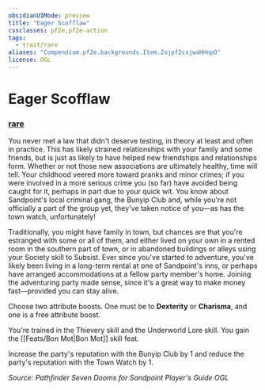 ```yaml
---
obsidianUIMode: preview
title: "Eager Scofflaw"
cssclasses: pf2e,pf2e-action
tags:
  - trait/rare
aliases: "Compendium.pf2e.backgrounds.Item.Zujpf2cxjwaHHnpO"
license: OGL
---
```

# Eager Scofflaw

### [rare](rare "Rare Rarity Trait")






You never met a law that didn't deserve testing, in theory at least and often in practice. This has likely strained relationships with your family and some friends, but is just as likely to have helped new friendships and relationships form. Whether or not those new associations are ultimately healthy, time will tell. Your childhood veered more toward pranks and minor crimes; if you were involved in a more serious crime you (so far) have avoided being caught for it, perhaps in part due to your quick wit. You know about Sandpoint's local criminal gang, the Bunyip Club and, while you're not officially a part of the group yet, they've taken notice of you—as has the town watch, unfortunately!

Traditionally, you might have family in town, but chances are that you're estranged with some or all of them, and either lived on your own in a rented room in the southern part of town, or in abandoned buildings or alleys using your Society skill to Subsist. Ever since you've started to adventure, you've likely been living in a long-term rental at one of Sandpoint's inns, or perhaps have arranged accommodations at a fellow party member's home. Joining the adventuring party made sense, since it's a great way to make money fast—provided you can stay alive.

Choose two attribute boosts. One must be to **Dexterity** or **Charisma**, and one is a free attribute boost.

You're trained in the Thievery skill and the Underworld Lore skill. You gain the [[Feats/Bon Mot|Bon Mot]] skill feat.

Increase the party's reputation with the Bunyip Club by 1 and reduce the party's reputation with the Town Watch by 1.

*Source: Pathfinder Seven Dooms for Sandpoint Player's Guide*
*OGL*